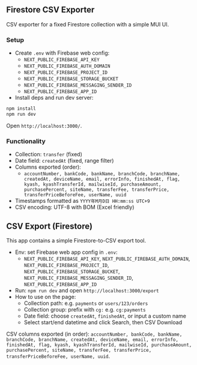 ## Firestore CSV Exporter

CSV exporter for a fixed Firestore collection with a simple MUI UI.

### Setup
- Create `.env` with Firebase web config:
  - `NEXT_PUBLIC_FIREBASE_API_KEY`
  - `NEXT_PUBLIC_FIREBASE_AUTH_DOMAIN`
  - `NEXT_PUBLIC_FIREBASE_PROJECT_ID`
  - `NEXT_PUBLIC_FIREBASE_STORAGE_BUCKET`
  - `NEXT_PUBLIC_FIREBASE_MESSAGING_SENDER_ID`
  - `NEXT_PUBLIC_FIREBASE_APP_ID`
- Install deps and run dev server:

```bash
npm install
npm run dev
```

Open `http://localhost:3000/`.

### Functionality
- Collection: `transfer` (fixed)
- Date field: `createdAt` (fixed, range filter)
- Columns exported (order):
  - `accountNumber, bankCode, bankName, branchCode, branchName, createdAt, deviceName, email, errorInfo, finishedAt, flag, kyash, kyashTransferId, mailwiseId, purchaseAmount, purchasePercent, siteName, transferFee, transferPrice, transferPriceBeforeFee, userName, uuid`
- Timestamps formatted as `YYYY年M月D日 HH:mm:ss UTC+9`
- CSV encoding: UTF-8 with BOM (Excel friendly)

## CSV Export (Firestore)

This app contains a simple Firestore-to-CSV export tool.

- Env: set Firebase web app config in `.env`:
  - `NEXT_PUBLIC_FIREBASE_API_KEY`, `NEXT_PUBLIC_FIREBASE_AUTH_DOMAIN`, `NEXT_PUBLIC_FIREBASE_PROJECT_ID`, `NEXT_PUBLIC_FIREBASE_STORAGE_BUCKET`, `NEXT_PUBLIC_FIREBASE_MESSAGING_SENDER_ID`, `NEXT_PUBLIC_FIREBASE_APP_ID`
- Run: `npm run dev` and open `http://localhost:3000/export`
- How to use on the page:
  - Collection path: e.g. `payments` or `users/123/orders`
  - Collection group: prefix with `cg:` e.g. `cg:payments`
  - Date field: choose `createdAt`, `finishedAt`, or input a custom name
  - Select start/end datetime and click Search, then CSV Download

CSV columns exported (in order):
`accountNumber, bankCode, bankName, branchCode, branchName, createdAt, deviceName, email, errorInfo, finishedAt, flag, kyash, kyashTransferId, mailwiseId, purchaseAmount, purchasePercent, siteName, transferFee, transferPrice, transferPriceBeforeFee, userName, uuid`.
